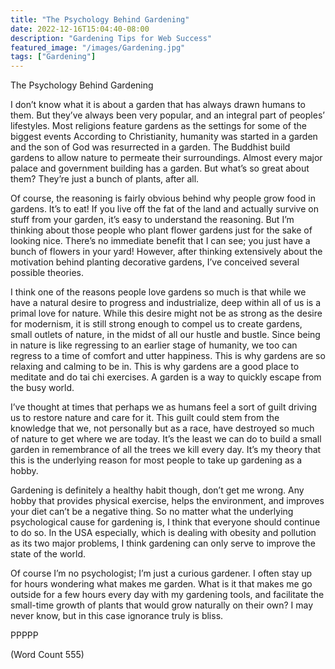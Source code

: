 ```yaml
---
title: "The Psychology Behind Gardening"
date: 2022-12-16T15:04:40-08:00
description: "Gardening Tips for Web Success"
featured_image: "/images/Gardening.jpg"
tags: ["Gardening"]
---
```


The Psychology Behind Gardening

I don’t know what it is about a garden that has always drawn humans to
them. But they’ve always been very popular, and an integral part of
peoples’ lifestyles. Most religions feature gardens as the settings for
some of the biggest events According to Christianity, humanity was started
in a garden and the son of God was resurrected in a garden. The Buddhist
build gardens to allow nature to permeate their surroundings. Almost every
major palace and government building has a garden. But what’s so great
about them? They’re just a bunch of plants, after all.

Of course, the reasoning is fairly obvious behind why people grow food in
gardens. It’s to eat! If you live off the fat of the land and actually
survive on stuff from your garden, it’s easy to understand the reasoning.
But I’m thinking about those people who plant flower gardens just for the
sake of looking nice. There’s no immediate benefit that I can see; you
just have a bunch of flowers in your yard! However, after thinking
extensively about the motivation behind planting decorative gardens, I’ve
conceived several possible theories.

I think one of the reasons people love gardens so much is that while we
have a natural desire to progress and industrialize, deep within all of us
is a primal love for nature. While this desire might not be as strong as
the desire for modernism, it is still strong enough to compel us to create
gardens, small outlets of nature, in the midst of all our hustle and
bustle. Since being in nature is like regressing to an earlier stage of
humanity, we too can regress to a time of comfort and utter happiness.
This is why gardens are so relaxing and calming to be in. This is why
gardens are a good place to meditate and do tai chi exercises. A garden is
a way to quickly escape from the busy world.

I’ve thought at times that perhaps we as humans feel a sort of guilt
driving us to restore nature and care for it. This guilt could stem from
the knowledge that we, not personally but as a race, have destroyed so
much of nature to get where we are today. It’s the least we can do to
build a small garden in remembrance of all the trees we kill every day.
It’s my theory that this is the underlying reason for most people to take
up gardening as a hobby.

Gardening is definitely a healthy habit though, don’t get me wrong. Any
hobby that provides physical exercise, helps the environment, and improves
your diet can’t be a negative thing. So no matter what the underlying
psychological cause for gardening is, I think that everyone should
continue to do so. In the USA especially, which is dealing with obesity
and pollution as its two major problems, I think gardening can only serve
to improve the state of the world.

Of course I’m no psychologist; I’m just a curious gardener. I often stay
up for hours wondering what makes me garden. What is it that makes me go
outside for a few hours every day with my gardening tools, and facilitate
the small-time growth of plants that would grow naturally on their own? I
may never know, but in this case ignorance truly is bliss.

PPPPP

(Word Count 555)
